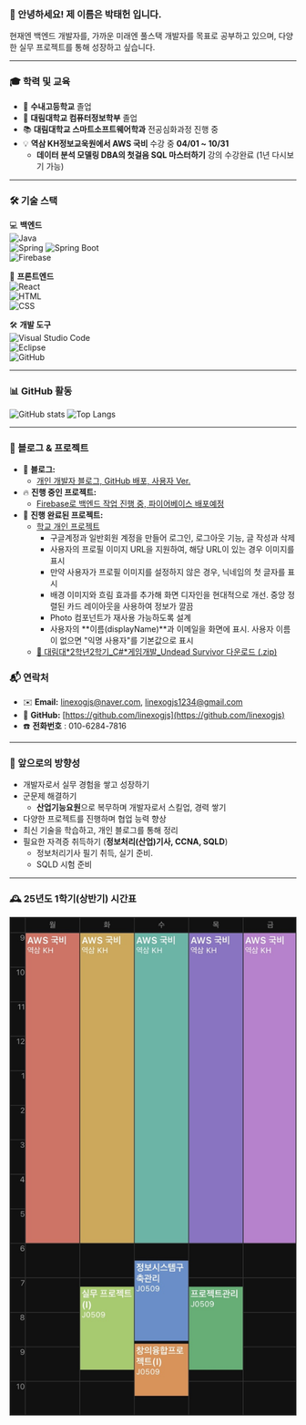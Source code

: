 ### 👋 안녕하세요! 제 이름은 박태헌 입니다.

현재엔 백엔드 개발자를, 가까운 미래엔 풀스택 개발자를 목표로 공부하고 있으며, 다양한 실무 프로젝트를 통해 성장하고 싶습니다.

---

### 🎓 학력 및 교육

- 🎒 **수내고등학교** 졸업
- 🏫 **대림대학교 컴퓨터정보학부** 졸업
- 📚 **대림대학교 스마트소프트웨어학과** 전공심화과정 진행 중
- 💡 **역삼 KH정보교욱원에서 AWS 국비** 수강 중 **04/01 ~ 10/31**
  - **데이터 분석 모델링 DBA의 첫걸음 SQL 마스터하기** 강의 수강완료 (1년 다시보기 가능)

---

### 🛠️ 기술 스택

💻 **백엔드**  
![Java](https://img.shields.io/badge/Java-007396?style=flat-square&logo=java&logoColor=white)  
![Spring](https://img.shields.io/badge/Spring-6DB33F?style=flat-square&logo=spring&logoColor=white)
![Spring Boot](https://img.shields.io/badge/Spring_Boot-6DB33F?style=flat-square&logo=spring-boot&logoColor=white)  
![Firebase](https://img.shields.io/badge/Firebase-FFCA28?style=flat-square&logo=firebase&logoColor=white)

🎨 **프론트엔드**  
![React](https://img.shields.io/badge/React-61DAFB?style=flat-square&logo=react&logoColor=black)  
![HTML](https://img.shields.io/badge/HTML5-E34F26?style=flat-square&logo=html5&logoColor=white)  
![CSS](https://img.shields.io/badge/CSS3-1572B6?style=flat-square&logo=css3&logoColor=white)

🛠 **개발 도구**  
![Visual Studio Code](https://img.shields.io/badge/VS_Code-007ACC?style=flat-square&logo=visual-studio-code&logoColor=white)  
![Eclipse](https://img.shields.io/badge/Eclipse-2C2255?style=flat-square&logo=eclipse&logoColor=white)  
![GitHub](https://img.shields.io/badge/GitHub-181717?style=flat-square&logo=github&logoColor=white)

---

### 📊 GitHub 활동

![GitHub stats](https://github-readme-stats.vercel.app/api?username=linexogjs&show_icons=true&theme=tokyonight)
![Top Langs](https://github-readme-stats.vercel.app/api/top-langs/?username=linexogjs&layout=compact&theme=tokyonight)

---

### 📖 블로그 & 프로젝트

- 📝 **블로그:**
  - [개인 개발자 블로그, GitHub 배포, 사용자 Ver.](https://linexogjs.github.io/)
- 🔥 **진행 중인 프로젝트:**
  - [Firebase로 백엔드 작업 진행 중, 파이어베이스 배포예정](https://linexogjs.github.io/)
- 🚀 **진행 완료된 프로젝트:**
  - [학교 개인 프로젝트](https://daelimx-e1100.web.app/profile/)
    - 구글계정과 일반회원 계정을 만들어 로그인, 로그아웃 기능, 글 작성과 삭제
    - 사용자의 프로필 이미지 URL을 지원하여, 해당 URL이 있는 경우 이미지를 표시
    - 만약 사용자가 프로필 이미지를 설정하지 않은 경우, 닉네임의 첫 글자를 표시
    - 배경 이미지와 흐림 효과를 추가해 화면 디자인을 현대적으로 개선. 중앙 정렬된 카드 레이아웃을 사용하여 정보가 깔끔
    - Photo 컴포넌트가 재사용 가능하도록 설계
    - 사용자의 **이름(displayName)**과 이메일을 화면에 표시. 사용자 이름이 없으면 "익명 사용자"를 기본값으로 표시
  - [🧟 대림대*2학년2학기\_C#*게임개발\_Undead Survivor 다운로드 (.zip)](https://github.com/linexogjs/dev-blog/raw/main/C%23_game/Undead%20Survivor.zip)

### 📬 연락처

- ✉️ **Email:** linexogjs@naver.com, linexogjs1234@gmail.com
- 💼 **GitHub:** [https://github.com/linexogjs](https://github.com/linexogjs)
- ☎️ **전화번호** : 010-6284-7816

---

### 🧑 앞으로의 방향성

- 개발자로서 실무 경험을 쌓고 성장하기
- 군문제 해결하기
  - **산업기능요원**으로 복무하며 개발자로서 스킬업, 경력 쌓기
- 다양한 프로젝트를 진행하며 협업 능력 향상
- 최신 기술을 학습하고, 개인 블로그를 통해 정리
- 필요한 자격증 취득하기 (**정보처리(산업)기사, CCNA, SQLD**)
  - 정보처리기사 필기 취득, 실기 준비.
  - SQLD 시험 준비

---

### 🕰️ 25년도 1학기(상반기) 시간표

![시간표](/images/timetable.jpg)
